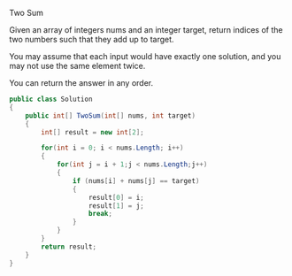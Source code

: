 Two Sum

Given an array of integers nums and an integer target, return indices of the two numbers such that they add up to target.

You may assume that each input would have exactly one solution, and you may not use the same element twice.

You can return the answer in any order.

```csharp
public class Solution
{
    public int[] TwoSum(int[] nums, int target)
    {
        int[] result = new int[2];

        for(int i = 0; i < nums.Length; i++)
        {
            for(int j = i + 1;j < nums.Length;j++)
            {
                if (nums[i] + nums[j] == target)
                {
                    result[0] = i;
                    result[1] = j;
                    break;
                }
            }
        }
        return result;
    }
}
